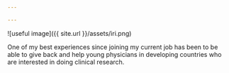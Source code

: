 ```yaml
---

---
```


![useful image]({{ site.url }}/assets/iri.png)

One of my best experiences since joining my current job has been to be able to give back and help young physicians in developing countries who are interested in doing clinical research.